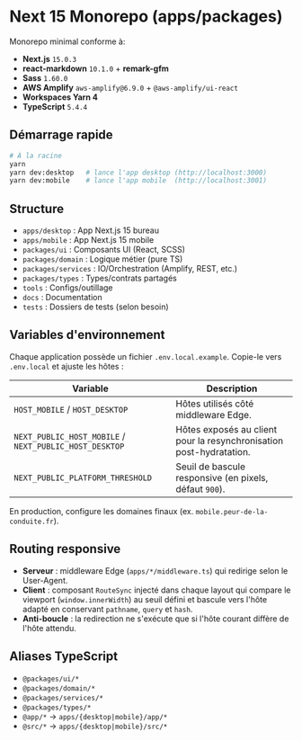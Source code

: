 # Next 15 Monorepo (apps/packages)

Monorepo minimal conforme à:

- **Next.js** `15.0.3`
- **react-markdown** `10.1.0` + **remark-gfm**
- **Sass** `1.60.0`
- **AWS Amplify** `aws-amplify@6.9.0` + `@aws-amplify/ui-react`
- **Workspaces Yarn 4**
- **TypeScript** `5.4.4`

## Démarrage rapide

```bash
# À la racine
yarn
yarn dev:desktop   # lance l'app desktop (http://localhost:3000)
yarn dev:mobile    # lance l'app mobile  (http://localhost:3001)
```

## Structure

- `apps/desktop` : App Next.js 15 bureau
- `apps/mobile` : App Next.js 15 mobile
- `packages/ui` : Composants UI (React, SCSS)
- `packages/domain` : Logique métier (pure TS)
- `packages/services` : IO/Orchestration (Amplify, REST, etc.)
- `packages/types` : Types/contrats partagés
- `tools` : Configs/outillage
- `docs` : Documentation
- `tests` : Dossiers de tests (selon besoin)

## Variables d'environnement

Chaque application possède un fichier `.env.local.example`. Copie-le vers `.env.local` et ajuste les hôtes :

| Variable | Description |
| --- | --- |
| `HOST_MOBILE` / `HOST_DESKTOP` | Hôtes utilisés côté middleware Edge. |
| `NEXT_PUBLIC_HOST_MOBILE` / `NEXT_PUBLIC_HOST_DESKTOP` | Hôtes exposés au client pour la resynchronisation post-hydratation. |
| `NEXT_PUBLIC_PLATFORM_THRESHOLD` | Seuil de bascule responsive (en pixels, défaut `900`). |

En production, configure les domaines finaux (ex. `mobile.peur-de-la-conduite.fr`).

## Routing responsive

- **Serveur** : middleware Edge (`apps/*/middleware.ts`) qui redirige selon le User-Agent.
- **Client** : composant `RouteSync` injecté dans chaque layout qui compare le viewport (`window.innerWidth`) au seuil défini et bascule vers l'hôte adapté en conservant `pathname`, `query` et `hash`.
- **Anti-boucle** : la redirection ne s'exécute que si l'hôte courant diffère de l'hôte attendu.

## Aliases TypeScript

- `@packages/ui/*`
- `@packages/domain/*`
- `@packages/services/*`
- `@packages/types/*`
- `@app/*` → `apps/{desktop|mobile}/app/*`
- `@src/*` → `apps/{desktop|mobile}/src/*`
